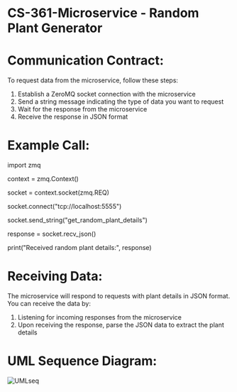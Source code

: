 # CS-361-Microservice - Random Plant Generator

 # Communication Contract:
 To request data from the microservice, follow these steps:
 1. Establish a ZeroMQ socket connection with the microservice
 2. Send a string message indicating the type of data you want to request
 3. Wait for the response from the microservice
 4. Receive the response in JSON format

# Example Call:

import zmq


context = zmq.Context()

socket = context.socket(zmq.REQ)

socket.connect("tcp://localhost:5555")


socket.send_string("get_random_plant_details")

response = socket.recv_json()


print("Received random plant details:", response)


# Receiving Data:
The microservice will respond to requests with plant details in JSON format. You can receive the data by:
1. Listening for incoming responses from the microservice
2. Upon receiving the response, parse the JSON data to extract the plant details


# UML Sequence Diagram:
![UMLseq](https://github.com/lvgizycki/CS-361-Microservice/assets/100311267/6a4cfa06-d30d-42ef-9d29-2b9837c7c0c1)
